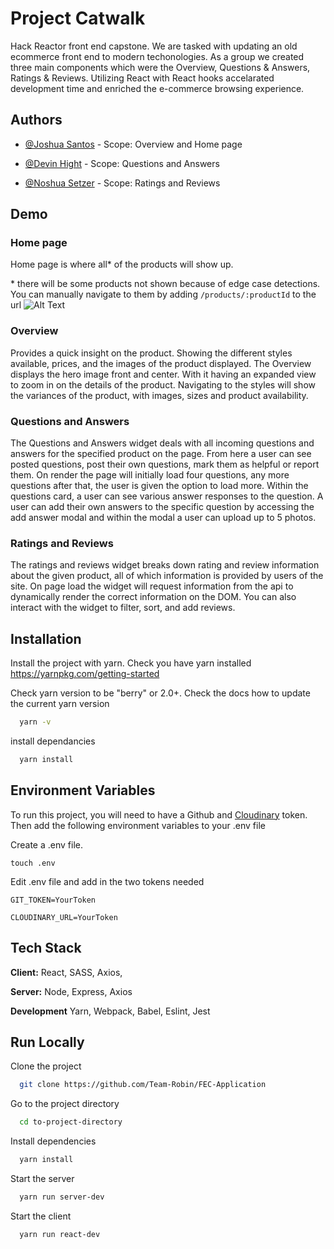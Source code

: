 
# Project Catwalk

Hack Reactor front end capstone. We are tasked with updating an old ecommerce front end to modern techonologies.
As a group we created three main components which were the Overview, Questions & Answers, Ratings & Reviews.
Utilizing React with React hooks accelarated development time and enriched the e-commerce browsing experience.



  



## Authors

- [@Joshua Santos](https://github.com/MrNiceRicee) - Scope: Overview and Home page

- [@Devin Hight](https://github.com/dhightnm) - Scope: Questions and Answers

- [@Noshua Setzer](https://github.com/Noshuas) - Scope: Ratings and Reviews
## Demo
### Home page 
Home page is where all* of the products will show up. 

\* there will be some products not shown because of edge case detections. You can manually navigate to them by adding `/products/:productId` to the url
![Alt Text](https://media.giphy.com/media/4gbKIxFYGwotp3jnI5/giphy.gif)

### Overview
Provides a quick insight on the product. Showing the different styles available, prices, and the images of the product displayed. The Overview displays the hero image front and center. With it having an expanded view to zoom in on the details of the product. Navigating to the styles will show the variances of the product, with images, sizes and product availability.


### Questions and Answers
The Questions and Answers widget deals with all incoming questions and answers for the specified product on the page. From here a user can see posted questions, post their own questions, mark them as helpful or report them. On render the page will initially load four questions, any more questions after that, the user is given the option to load more. Within the questions card, a user can see various answer responses to the question. A user can add their own answers to the specific question by accessing the add answer modal and within the modal a user can upload up to 5 photos.

### Ratings and Reviews
The ratings and reviews widget breaks down rating and review information about the given product, all of which information is provided by users of the site. On page load the widget will request information from the api to dynamically render the correct information on the DOM. You can also interact with the widget to filter, sort, and add reviews.



## Installation 

Install the project with yarn. Check you have yarn installed
https://yarnpkg.com/getting-started

Check yarn version to be "berry" or 2.0+. Check the docs how to update the current yarn version
```bash 
  yarn -v
```
install dependancies
```bash 
  yarn install
```
## Environment Variables

To run this project, you will need to have a Github and [Cloudinary]('https://cloudinary.com/') token.
Then add the following environment variables to your .env file

Create a .env file.
```
touch .env
```

Edit .env file and add in the two tokens needed

`GIT_TOKEN=YourToken`

`CLOUDINARY_URL=YourToken`

## Tech Stack

**Client:** React, SASS, Axios, 

**Server:** Node, Express, Axios

**Development** Yarn, Webpack, Babel, Eslint, Jest
## Run Locally

Clone the project

```bash
  git clone https://github.com/Team-Robin/FEC-Application
```

Go to the project directory

```bash
  cd to-project-directory
```

Install dependencies

```bash
  yarn install
```

Start the server

```bash
  yarn run server-dev
```

Start the client

```bash
  yarn run react-dev
```
